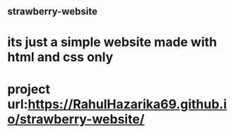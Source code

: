 ## strawberry-website
# its just a simple website made with html and css only
# project url:https://RahulHazarika69.github.io/strawberry-website/

